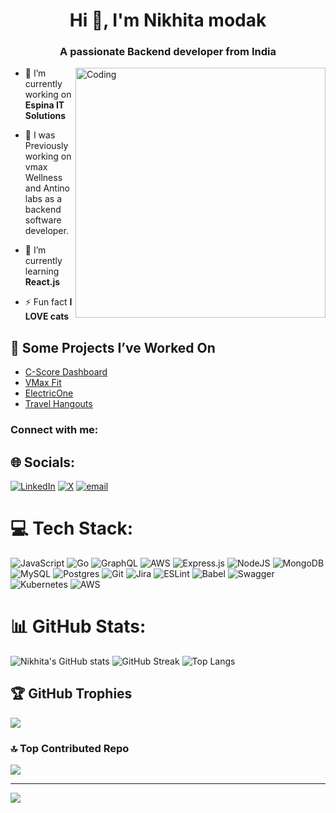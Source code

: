 <h1 align="center">Hi 👋, I'm Nikhita modak</h1>
<h3 align="center">A passionate Backend developer from India</h3>
<img align="right" alt="Coding" width="400" src="https://camo.githubusercontent.com/2b5d39e6cee1e0bbb1315d2ffc758aa65dfb9001df597d452cd8f7df1b2ddb8a/68747470733a2f2f692e70696e696d672e636f6d2f6f726967696e616c732f65372f32362f63372f65373236633734616330383165656435306665656531343333643132633939382e676966".>

- 🔭 I’m currently working on **Espina IT Solutions**
- 🔭 I was Previously working on vmax Wellness and Antino labs as a backend software developer.
- 🌱 I’m currently learning **React.js**

- ⚡ Fun fact **I LOVE cats**

## 🚀 Some Projects I’ve Worked On

- [C-Score Dashboard](https://dashboard.c-score.in/)
- [VMax Fit](https://vmax.fit/)
- [ElectricOne](https://electricone.in/)
- [Travel Hangouts](https://travelhangouts.com/)

<h3 align="left">Connect with me:</h3>

## 🌐 Socials:
[![LinkedIn](https://img.shields.io/badge/LinkedIn-%230077B5.svg?logo=linkedin&logoColor=white)](https://linkedin.com/in/nikita-modak-a679421b0) [![X](https://img.shields.io/badge/X-black.svg?logo=X&logoColor=white)](https://x.com/@Nikhitamodak123) [![email](https://img.shields.io/badge/Email-D14836?logo=gmail&logoColor=white)](mailto:nikkitam1999@gmail.com) 

# 💻 Tech Stack:
![JavaScript](https://img.shields.io/badge/javascript-%23323330.svg?style=for-the-badge&logo=javascript&logoColor=%23F7DF1E) ![Go](https://img.shields.io/badge/go-%2300ADD8.svg?style=for-the-badge&logo=go&logoColor=white) ![GraphQL](https://img.shields.io/badge/-GraphQL-E10098?style=for-the-badge&logo=graphql&logoColor=white) ![AWS](https://img.shields.io/badge/AWS-%23FF9900.svg?style=for-the-badge&logo=amazon-aws&logoColor=white) ![Express.js](https://img.shields.io/badge/express.js-%23404d59.svg?style=for-the-badge&logo=express&logoColor=%2361DAFB) ![NodeJS](https://img.shields.io/badge/node.js-6DA55F?style=for-the-badge&logo=node.js&logoColor=white) ![MongoDB](https://img.shields.io/badge/MongoDB-%234ea94b.svg?style=for-the-badge&logo=mongodb&logoColor=white) ![MySQL](https://img.shields.io/badge/mysql-4479A1.svg?style=for-the-badge&logo=mysql&logoColor=white) ![Postgres](https://img.shields.io/badge/postgres-%23316192.svg?style=for-the-badge&logo=postgresql&logoColor=white) ![Git](https://img.shields.io/badge/git-%23F05033.svg?style=for-the-badge&logo=git&logoColor=white) ![Jira](https://img.shields.io/badge/jira-%230A0FFF.svg?style=for-the-badge&logo=jira&logoColor=white) ![ESLint](https://img.shields.io/badge/ESLint-4B3263?style=for-the-badge&logo=eslint&logoColor=white) ![Babel](https://img.shields.io/badge/Babel-F9DC3e?style=for-the-badge&logo=babel&logoColor=black) ![Swagger](https://img.shields.io/badge/-Swagger-%23Clojure?style=for-the-badge&logo=swagger&logoColor=white) ![Kubernetes](https://img.shields.io/badge/kubernetes-%23326ce5.svg?style=for-the-badge&logo=kubernetes&logoColor=white) ![AWS](https://img.shields.io/badge/AWS-%23FF9900.svg?style=for-the-badge&logo=amazon-aws&logoColor=white)

# 📊 GitHub Stats:
![Nikhita's GitHub stats](https://github-readme-stats.vercel.app/api?username=JingleQueen&show_icons=true&theme=dark&hide_border=false)
![GitHub Streak](https://streak-stats.demolab.com?user=JingleQueen&theme=dark&hide_border=false)
![Top Langs](https://github-readme-stats.vercel.app/api/top-langs/?username=JingleQueen&layout=compact&theme=dark&hide_border=false)


## 🏆 GitHub Trophies
![](https://github-profile-trophy.vercel.app/?username=JingleQueen&theme=radical&no-frame=false&no-bg=true&margin-w=4)


### 🔝 Top Contributed Repo
![](https://github-contributor-stats.vercel.app/api?username=JingleQueen&limit=5&theme=dark&combine_all_yearly_contributions=true)

---
[![](https://visitcount.itsvg.in/api?id=JingleQueen&icon=0&color=0)](https://visitcount.itsvg.in)

<!-- Proudly created with GPRM ( https://gprm.itsvg.in ) -->
